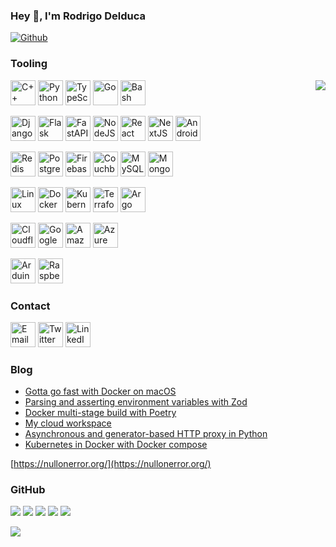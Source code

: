 ### Hey 👋, I'm Rodrigo Delduca

[![Github](https://img.shields.io/github/followers/skhaz?label=Follow&style=social)](https://github.com/skhaz)

### Tooling

<img align="right" src="https://i.giphy.com/media/QQQoLTqkm7v3y/giphy.webp" />

<a href="https://cplusplus.com/" target="_blank"><img src="https://cdn.worldvectorlogo.com/logos/c.svg" alt="C++" width="40" height="40" /></a>
<a href="https://www.python.org/" target="_blank"><img src="https://www.vectorlogo.zone/logos/python/python-icon.svg" alt="Python" width="40" height="40" /></a>
<a href="https://www.typescriptlang.org/" target="_blank"><img src="https://www.vectorlogo.zone/logos/typescriptlang/typescriptlang-icon.svg" alt="TypeScript" width="40" height="40" /></a>
<a href="https://go.dev/" target="_blank"><img src="https://www.vectorlogo.zone/logos/golang/golang-icon.svg" alt="Go" width="40" height="40" /></a>
<a href="https://www.gnu.org/software/bash/" target="_blank"><img src="https://www.vectorlogo.zone/logos/gnu_bash/gnu_bash-icon.svg" alt="Bash" width="40" height="40" /></a>

<a href="https://www.djangoproject.com/" target="_blank"><img src="https://www.vectorlogo.zone/logos/djangoproject/djangoproject-icon.svg" alt="Django" width="40" height="40" /></a>
<a href="https://flask.palletsprojects.com/" target="_blank"><img src="https://www.vectorlogo.zone/logos/pocoo_flask/pocoo_flask-icon.svg" alt="Flask" width="40" height="40" /></a>
<a href="https://fastapi.tiangolo.com/" target="_blank"><img src="https://cdn.worldvectorlogo.com/logos/fastapi-1.svg" alt="FastAPI" width="40" height="40" /></a>
<a href="https://nodejs.org/" target="_blank"><img src="https://www.vectorlogo.zone/logos/nodejs/nodejs-icon.svg" alt="NodeJS" width="40" height="40" /></a>
<a href="https://reactjs.org/" target="_blank"><img src="https://www.vectorlogo.zone/logos/reactjs/reactjs-icon.svg" alt="React" width="40" height="40" /></a>
<a href="https://nextjs.org/" target="_blank"><img src="https://www.svgrepo.com/show/354113/nextjs-icon.svg" alt="NextJS" width="40" height="40" /></a>
<a href="https://www.android.com/" target="_blank"><img src="https://www.vectorlogo.zone/logos/android/android-icon.svg" alt="Android" width="40" height="40" /></a>

<a href="https://redis.io/" target="_blank"><img src="https://www.vectorlogo.zone/logos/redis/redis-icon.svg" alt="Redis" width="40" height="40" /></a>
<a href="https://www.postgresql.org/" target="_blank"><img src="https://www.vectorlogo.zone/logos/postgresql/postgresql-icon.svg" alt="PostgreSQL" width="40" height="40" /></a>
<a href="https://firebase.google.com/" target="_blank"><img src="https://www.vectorlogo.zone/logos/firebase/firebase-icon.svg" alt="Firebase" width="40" height="40" /></a>
<a href="https://www.couchbase.com/" target="_blank"><img src="https://www.vectorlogo.zone/logos/couchbase/couchbase-icon.svg" alt="Couchbase" width="40" height="40" /></a>
<a href="https://www.mysql.com/" target="_blank"><img src="https://www.vectorlogo.zone/logos/mysql/mysql-icon.svg" alt="MySQL" width="40" height="40" /></a>
<a href="https://www.mongodb.com/" target="_blank"><img src="https://www.vectorlogo.zone/logos/mongodb/mongodb-icon.svg" alt="MongoDB" width="40" height="40" /></a>

<a href="https://www.kernel.org/" target="_blank"><img src="https://www.vectorlogo.zone/logos/linux/linux-icon.svg" alt="Linux" width="40" height="40" /></a>
<a href="https://www.docker.com/" target="_blank"><img src="https://www.vectorlogo.zone/logos/docker/docker-icon.svg" alt="Docker" width="40" height="40" /></a>
<a href="https://kubernetes.io/" target="_blank"><img src="https://www.vectorlogo.zone/logos/kubernetes/kubernetes-icon.svg" alt="Kubernetes" width="40" height="40" /></a>
<a href="https://www.terraform.io/" target="_blank"><img src="https://www.vectorlogo.zone/logos/terraformio/terraformio-icon.svg" alt="Terraform" width="40" height="40" /></a>
<a href="https://argoproj.github.io/" target="_blank"><img src="https://www.vectorlogo.zone/logos/argoprojio/argoprojio-icon.svg" alt="Argo" width="40" height="40" /></a>

<a href="https://www.cloudflare.com/" target="_blank"><img src="https://www.vectorlogo.zone/logos/cloudflare/cloudflare-icon.svg" alt="Cloudflare" width="40" height="40" /></a>
<a href="https://cloud.google.com/" target="_blank"><img src="https://www.vectorlogo.zone/logos/google_cloud/google_cloud-icon.svg" alt="Google Cloud" width="40" height="40" /></a>
<a href="https://aws.amazon.com/" target="_blank"><img src="https://www.vectorlogo.zone/logos/amazon_aws/amazon_aws-icon.svg" alt="Amazon AWS" width="40" height="40" /></a>
<a href="https://azure.microsoft.com/" target="_blank"><img src="https://www.vectorlogo.zone/logos/microsoft_azure/microsoft_azure-icon.svg" alt="Azure" width="40" height="40" /></a>

<a href="https://www.arduino.cc/" target="_blank"><img src="https://www.vectorlogo.zone/logos/arduino/arduino-icon.svg" alt="Arduino" width="40" height="40" /></a>
<a href="https://www.raspberrypi.org/" target="_blank"><img src="https://www.vectorlogo.zone/logos/raspberrypi/raspberrypi-icon.svg" alt="Raspberry Pi" width="40" height="40" /></a>

### Contact

<a href="mailto:rodrigodelduca@gmail.com"><img src="https://www.vectorlogo.zone/logos/gmail/gmail-icon.svg" alt="Email" width="40" height="40" /></a>
<a href="https://twitter.com/skhaz" target="_blank"><img src="https://www.vectorlogo.zone/logos/twitter/twitter-icon.svg" alt="Twitter" width="40" height="40" /></a>
<a href="https://www.linkedin.com/in/skhaz/" target="_blank"><img src="https://www.vectorlogo.zone/logos/linkedin/linkedin-icon.svg" alt="LinkedIn" width="40" height="40" /></a>

### Blog

<!-- BLOG:START -->
- [Gotta go fast with Docker on macOS](https://nullonerror.org/2023/01/19/gotta-go-fast-with-docker-on-macos/)
- [Parsing and asserting environment variables with Zod](https://nullonerror.org/2022/12/28/parsing-and-asserting-environment-variables-with-zod/)
- [Docker multi-stage build with Poetry](https://nullonerror.org/2022/12/17/docker-multi-stage-build-with-poetry/)
- [My cloud workspace](https://nullonerror.org/2022/12/05/my-cloud-workspace/)
- [Asynchronous and generator-based HTTP proxy in Python](https://nullonerror.org/2022/11/05/asynchronous-and-generator-based-http-proxy-in-python/)
- [Kubernetes in Docker with Docker compose](https://nullonerror.org/2022/08/26/kind-kubernetes-with-docker-compose/)
<!-- BLOG:END -->

[https://nullonerror.org/](https://nullonerror.org/)

### GitHub

![](https://github-profile-summary-cards.vercel.app/api/cards/profile-details?username=skhaz&theme=github)
![](https://github-profile-summary-cards.vercel.app/api/cards/repos-per-language?username=skhaz&theme=github)
![](https://github-profile-summary-cards.vercel.app/api/cards/most-commit-language?username=skhaz&theme=github)
![](https://github-profile-summary-cards.vercel.app/api/cards/stats?username=skhaz&theme=github)
![](https://github-profile-summary-cards.vercel.app/api/cards/productive-time?username=skhaz&theme=github)

![](https://komarev.com/ghpvc/?username=skhaz)
